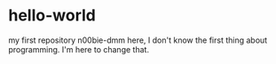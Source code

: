# hello-world
my first repository
n00bie-dmm here, I don't know the first thing about programming. I'm here to change that.
